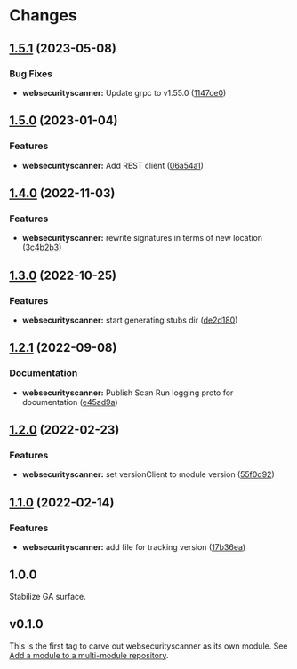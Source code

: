 # Changes

## [1.5.1](https://github.com/googleapis/google-cloud-go/compare/websecurityscanner/v1.5.0...websecurityscanner/v1.5.1) (2023-05-08)


### Bug Fixes

* **websecurityscanner:** Update grpc to v1.55.0 ([1147ce0](https://github.com/googleapis/google-cloud-go/commit/1147ce02a990276ca4f8ab7a1ab65c14da4450ef))

## [1.5.0](https://github.com/googleapis/google-cloud-go/compare/websecurityscanner/v1.4.0...websecurityscanner/v1.5.0) (2023-01-04)


### Features

* **websecurityscanner:** Add REST client ([06a54a1](https://github.com/googleapis/google-cloud-go/commit/06a54a16a5866cce966547c51e203b9e09a25bc0))

## [1.4.0](https://github.com/googleapis/google-cloud-go/compare/websecurityscanner/v1.3.0...websecurityscanner/v1.4.0) (2022-11-03)


### Features

* **websecurityscanner:** rewrite signatures in terms of new location ([3c4b2b3](https://github.com/googleapis/google-cloud-go/commit/3c4b2b34565795537aac1661e6af2442437e34ad))

## [1.3.0](https://github.com/googleapis/google-cloud-go/compare/websecurityscanner/v1.2.1...websecurityscanner/v1.3.0) (2022-10-25)


### Features

* **websecurityscanner:** start generating stubs dir ([de2d180](https://github.com/googleapis/google-cloud-go/commit/de2d18066dc613b72f6f8db93ca60146dabcfdcc))

## [1.2.1](https://github.com/googleapis/google-cloud-go/compare/websecurityscanner/v1.2.0...websecurityscanner/v1.2.1) (2022-09-08)


### Documentation

* **websecurityscanner:** Publish Scan Run logging proto for documentation ([e45ad9a](https://github.com/googleapis/google-cloud-go/commit/e45ad9af568c59151decc0dacedf137653b576dd))

## [1.2.0](https://github.com/googleapis/google-cloud-go/compare/websecurityscanner/v1.1.0...websecurityscanner/v1.2.0) (2022-02-23)


### Features

* **websecurityscanner:** set versionClient to module version ([55f0d92](https://github.com/googleapis/google-cloud-go/commit/55f0d92bf112f14b024b4ab0076c9875a17423c9))

## [1.1.0](https://github.com/googleapis/google-cloud-go/compare/websecurityscanner/v1.0.0...websecurityscanner/v1.1.0) (2022-02-14)


### Features

* **websecurityscanner:** add file for tracking version ([17b36ea](https://github.com/googleapis/google-cloud-go/commit/17b36ead42a96b1a01105122074e65164357519e))

## 1.0.0

Stabilize GA surface.

## v0.1.0

This is the first tag to carve out websecurityscanner as its own module. See
[Add a module to a multi-module repository](https://github.com/golang/go/wiki/Modules#is-it-possible-to-add-a-module-to-a-multi-module-repository).
